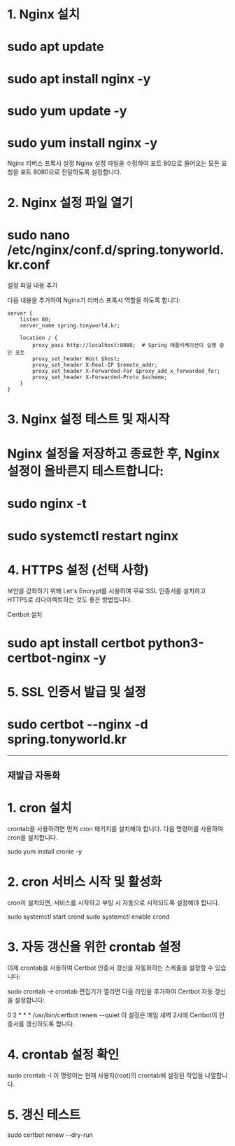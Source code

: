 # 1. Nginx 설치

# sudo apt update
# sudo apt install nginx -y

# sudo yum update -y
# sudo yum install nginx -y
Nginx 리버스 프록시 설정
Nginx 설정 파일을 수정하여 포트 80으로 들어오는 모든 요청을 포트 8080으로 전달하도록 설정합니다.

# 2. Nginx 설정 파일 열기

# sudo nano /etc/nginx/conf.d/spring.tonyworld.kr.conf
설정 파일 내용 추가

다음 내용을 추가하여 Nginx가 리버스 프록시 역할을 하도록 합니다:

```
server {
    listen 80;
    server_name spring.tonyworld.kr;

    location / {
        proxy_pass http://localhost:8080;  # Spring 애플리케이션이 실행 중인 포트
        proxy_set_header Host $host;
        proxy_set_header X-Real-IP $remote_addr;
        proxy_set_header X-Forwarded-For $proxy_add_x_forwarded_for;
        proxy_set_header X-Forwarded-Proto $scheme;
    }
}
```
# 3. Nginx 설정 테스트 및 재시작

# Nginx 설정을 저장하고 종료한 후, Nginx 설정이 올바른지 테스트합니다:

# sudo nginx -t
# sudo systemctl restart nginx

# 4. HTTPS 설정 (선택 사항)
보안을 강화하기 위해 Let's Encrypt를 사용하여 무료 SSL 인증서를 설치하고 HTTPS로 리다이렉트하는 것도 좋은 방법입니다.

Certbot 설치

# sudo apt install certbot python3-certbot-nginx -y

# 5. SSL 인증서 발급 및 설정

# sudo certbot --nginx -d spring.tonyworld.kr

----
##  재발급 자동화 

# 1. cron 설치
crontab을 사용하려면 먼저 cron 패키지를 설치해야 합니다. 다음 명령어를 사용하여 cron을 설치합니다.

sudo yum install cronie -y

# 2. cron 서비스 시작 및 활성화
cron이 설치되면, 서비스를 시작하고 부팅 시 자동으로 시작되도록 설정해야 합니다.

sudo systemctl start crond
sudo systemctl enable crond

# 3. 자동 갱신을 위한 crontab 설정
이제 crontab을 사용하여 Certbot 인증서 갱신을 자동화하는 스케줄을 설정할 수 있습니다:

sudo crontab -e
crontab 편집기가 열리면 다음 라인을 추가하여 Certbot 자동 갱신을 설정합니다:

0 2 * * * /usr/bin/certbot renew --quiet
이 설정은 매일 새벽 2시에 Certbot이 인증서를 갱신하도록 합니다.

# 4. crontab 설정 확인

sudo crontab -l
이 명령어는 현재 사용자(root)의 crontab에 설정된 작업을 나열합니다.

# 5. 갱신 테스트

sudo certbot renew --dry-run
